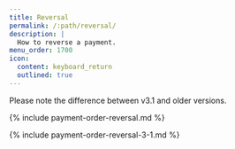 ```yaml
---
title: Reversal
permalink: /:path/reversal/
description: |
  How to reverse a payment.
menu_order: 1700
icon:
  content: keyboard_return
  outlined: true
---
```


Please note the difference between v3.1 and older versions.

{% include payment-order-reversal.md %}

{% include payment-order-reversal-3-1.md %}
